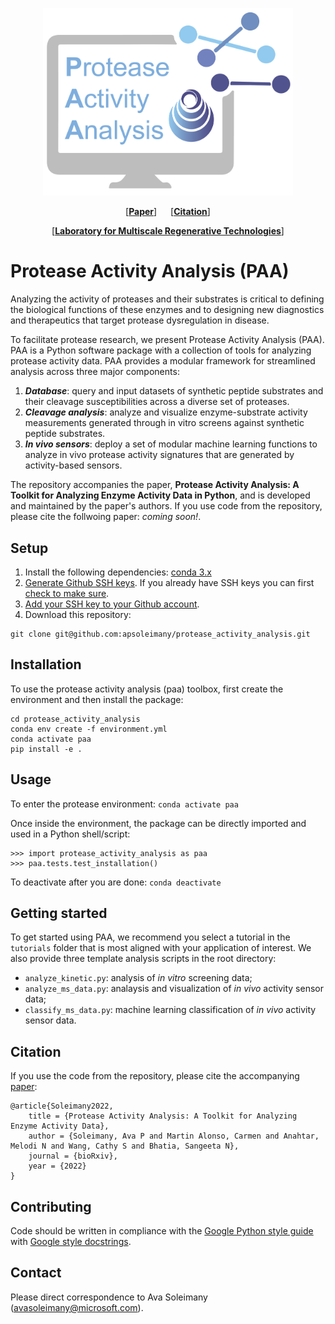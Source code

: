 <p align="center" >
  <img src="img/PAA_logo.png" alt="logo" width="400" />
</p>
<!-- 
<h1 align="center">Protease Activity Analysis</h1>
<h4 align="center">Developed and maintained by: Ava Soleimany, Carmen Martin Alonso, Melodi Anahtar, Cathy Wang, Sangeeta Bhatia</h4> -->

<p align="center"> [<b><a href="https://www.biorxiv.org/content/10.1101/2022.03.07.483375v1">Paper</a></b>] &emsp; [<b><a href="#citation">Citation</a></b>] </p>
<p align="center"> [<b><a href="https://lmrt.mit.edu">Laboratory for Multiscale Regenerative Technologies</a></b>] </p>

# Protease Activity Analysis (PAA)
Analyzing the activity of proteases and their substrates is critical to defining the
biological functions of these enzymes and to designing new diagnostics and therapeutics
that target protease dysregulation in disease.

To facilitate protease research, we present Protease Activity Analysis (PAA). PAA is a Python software package with a collection of tools for analyzing protease activity data. PAA provides a modular framework for streamlined analysis across three major components: 

1. _**Database**_: query and input datasets of synthetic peptide substrates and their cleavage susceptibilities across a diverse set of proteases. 
2. _**Cleavage analysis**_: analyze and visualize enzyme-substrate activity measurements generated through in vitro screens against synthetic peptide substrates. 
3. _**In vivo sensors**_: deploy a set of modular machine learning functions to analyze in vivo protease activity signatures that are generated by activity-based sensors.

The repository accompanies the paper, **Protease Activity Analysis: A Toolkit for Analyzing Enzyme Activity Data in Python**, and is developed and maintained by the paper's authors. If you use code from the repository, please cite the follwoing paper: _coming soon!_.

## Setup
1. Install the following dependencies: [conda 3.x](https://docs.conda.io/en/latest/miniconda.html)
2. [Generate Github SSH keys](https://help.github.com/en/github/authenticating-to-github/generating-a-new-ssh-key-and-adding-it-to-the-ssh-agent). If you already have SSH keys you can first [check to make sure](https://help.github.com/en/github/authenticating-to-github/checking-for-existing-ssh-keys).
3. [Add your SSH key to your Github account](https://help.github.com/en/github/authenticating-to-github/adding-a-new-ssh-key-to-your-github-account).
4. Download this repository: 
```
git clone git@github.com:apsoleimany/protease_activity_analysis.git
```

## Installation
To use the protease activity analysis (paa) toolbox, first create the environment and then install the package:
```
cd protease_activity_analysis
conda env create -f environment.yml
conda activate paa
pip install -e .
```

## Usage
To enter the protease environment: `conda activate paa`

Once inside the environment, the package can be directly imported and used in a Python shell/script: 
```
>>> import protease_activity_analysis as paa
>>> paa.tests.test_installation()
```

To deactivate after you are done: `conda deactivate`

## Getting started
To get started using PAA, we recommend you select a tutorial in the `tutorials` folder that is most aligned with your application of interest. We also provide three template analysis scripts in the root directory:
- `analyze_kinetic.py`: analysis of _in vitro_ screening data;
- `analyze_ms_data.py`: analaysis and visualization of _in vivo_ activity sensor data;
- `classify_ms_data.py`: machine learning classification of _in vivo_ activity sensor data. 

## Citation

If you use the code from the repository, please cite the accompanying [paper](https://www.biorxiv.org/content/10.1101/2022.03.07.483375v1):
```
@article{Soleimany2022,
	title = {Protease Activity Analysis: A Toolkit for Analyzing Enzyme Activity Data},
	author = {Soleimany, Ava P and Martin Alonso, Carmen and Anahtar, Melodi N and Wang, Cathy S and Bhatia, Sangeeta N},
	journal = {bioRxiv},
	year = {2022}
}
```

## Contributing
Code should be written in compliance with the [Google Python style guide](http://google.github.io/styleguide/pyguide.html) with [Google style docstrings](http://queirozf.com/entries/python-docstrings-reference-examples#google-style).

## Contact
Please direct correspondence to Ava Soleimany (<avasoleimany@microsoft.com>).
